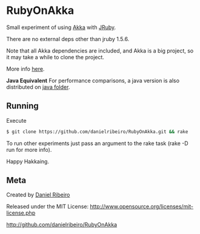 RubyOnAkka
==============

Small experiment of using [Akka](http://akkasource.org/) with [JRuby](http://jruby.org/).

There are no external deps other than jruby 1.5.6.

Note that all Akka dependencies are included, and Akka is a big project, so it may take a while to clone the project.

More info [here](http://metaphysicaldeveloper.wordpress.com/2010/12/16/high-level-concurrency-with-jruby-and-akka-actors/).


**Java Equivalent** For performance comparisons, a java version is also distributed on [java folder](https://github.com/danielribeiro/RubyOnAkka/tree/master/java).


Running
----

Execute

```sh
$ git clone https://github.com/danielribeiro/RubyOnAkka.git && rake
```

To run other experiments just pass an argument to the rake task (rake -D run for more info).

Happy Hakkaing.


Meta
----

Created by [Daniel Ribeiro](http://metaphysicaldeveloper.wordpress.com/about-me)

Released under the MIT License: http://www.opensource.org/licenses/mit-license.php

http://github.com/danielribeiro/RubyOnAkka
